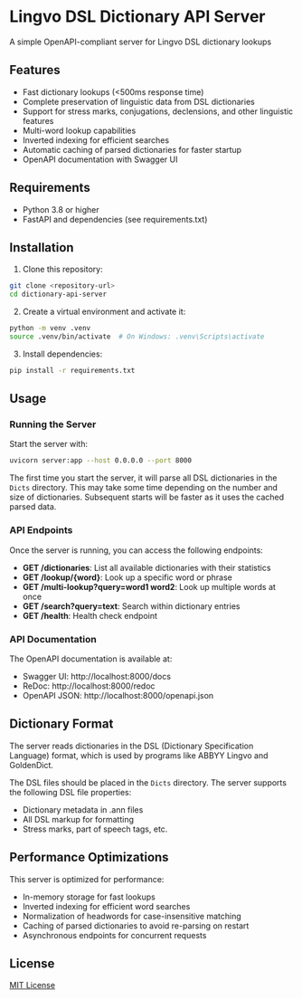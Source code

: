 # Lingvo DSL Dictionary API Server

A simple OpenAPI-compliant server for Lingvo DSL dictionary lookups

## Features

- Fast dictionary lookups (<500ms response time)
- Complete preservation of linguistic data from DSL dictionaries
- Support for stress marks, conjugations, declensions, and other linguistic features
- Multi-word lookup capabilities
- Inverted indexing for efficient searches
- Automatic caching of parsed dictionaries for faster startup
- OpenAPI documentation with Swagger UI

## Requirements

- Python 3.8 or higher
- FastAPI and dependencies (see requirements.txt)

## Installation

1. Clone this repository:
```bash
git clone <repository-url>
cd dictionary-api-server
```

2. Create a virtual environment and activate it:
```bash
python -m venv .venv
source .venv/bin/activate  # On Windows: .venv\Scripts\activate
```

3. Install dependencies:
```bash
pip install -r requirements.txt
```

## Usage

### Running the Server

Start the server with:

```bash
uvicorn server:app --host 0.0.0.0 --port 8000
```

The first time you start the server, it will parse all DSL dictionaries in the `Dicts` directory. This may take some time depending on the number and size of dictionaries. Subsequent starts will be faster as it uses the cached parsed data.

### API Endpoints

Once the server is running, you can access the following endpoints:

- **GET /dictionaries**: List all available dictionaries with their statistics
- **GET /lookup/{word}**: Look up a specific word or phrase
- **GET /multi-lookup?query=word1 word2**: Look up multiple words at once
- **GET /search?query=text**: Search within dictionary entries
- **GET /health**: Health check endpoint

### API Documentation

The OpenAPI documentation is available at:
- Swagger UI: http://localhost:8000/docs
- ReDoc: http://localhost:8000/redoc
- OpenAPI JSON: http://localhost:8000/openapi.json

## Dictionary Format

The server reads dictionaries in the DSL (Dictionary Specification Language) format, which is used by programs like ABBYY Lingvo and GoldenDict. 

The DSL files should be placed in the `Dicts` directory. The server supports the following DSL file properties:
- Dictionary metadata in .ann files
- All DSL markup for formatting
- Stress marks, part of speech tags, etc.

## Performance Optimizations

This server is optimized for performance:
- In-memory storage for fast lookups
- Inverted indexing for efficient word searches
- Normalization of headwords for case-insensitive matching
- Caching of parsed dictionaries to avoid re-parsing on restart
- Asynchronous endpoints for concurrent requests

## License

[MIT License](LICENSE)
